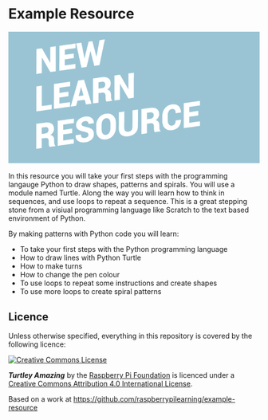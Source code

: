 # Example Resource

![](cover.png)

In this resource you will take your first steps with the programming langauge Python to draw shapes, patterns and spirals. You will use a module named Turtle. Along the way you will learn how to think in sequences, and use loops to repeat a sequence. This is a great stepping stone from a visiual programming language like Scratch to the text based environment of Python. 

By making patterns with Python code you will learn:

- To take your first steps with the Python programming language
- How to draw lines with Python Turtle
- How to make turns
- How to change the pen colour
- To use loops to repeat some instructions and create shapes
- To use more loops to create spiral patterns


## Licence

Unless otherwise specified, everything in this repository is covered by the following licence:

[![Creative Commons License](http://i.creativecommons.org/l/by-sa/4.0/88x31.png)](http://creativecommons.org/licenses/by-sa/4.0/)

***Turtley Amazing*** by the [Raspberry Pi Foundation](http://www.raspberrypi.org) is licenced under a [Creative Commons Attribution 4.0 International License](http://creativecommons.org/licenses/by-sa/4.0/).

Based on a work at https://github.com/raspberrypilearning/example-resource
